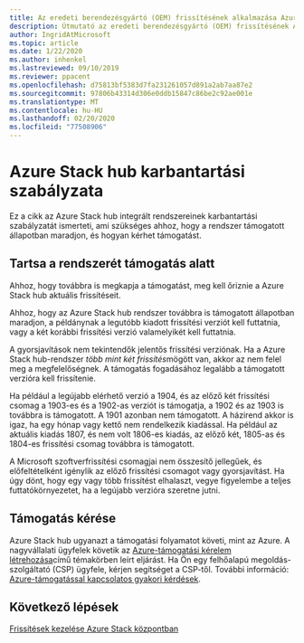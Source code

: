 ```yaml
---
title: Az eredeti berendezésgyártó (OEM) frissítésének alkalmazása Azure Stack hubhoz
description: Útmutató az eredeti berendezésgyártó (OEM) frissítésének Azure Stack hub-ra való alkalmazásához.
author: IngridAtMicrosoft
ms.topic: article
ms.date: 1/22/2020
ms.author: inhenkel
ms.lastreviewed: 09/10/2019
ms.reviewer: ppacent
ms.openlocfilehash: d75813bf5383d7fa231261057d891a2ab7aa87e2
ms.sourcegitcommit: 97806b43314d306e0ddb15847c86be2c92ae001e
ms.translationtype: MT
ms.contentlocale: hu-HU
ms.lasthandoff: 02/20/2020
ms.locfileid: "77508906"
---
```

# <a name="azure-stack-hub-servicing-policy"></a>Azure Stack hub karbantartási szabályzata

Ez a cikk az Azure Stack hub integrált rendszereinek karbantartási szabályzatát ismerteti, ami szükséges ahhoz, hogy a rendszer támogatott állapotban maradjon, és hogyan kérhet támogatást.

## <a name="keep-your-system-under-support"></a>Tartsa a rendszerét támogatás alatt

Ahhoz, hogy továbbra is megkapja a támogatást, meg kell őriznie a Azure Stack hub aktuális frissítéseit.

Ahhoz, hogy az Azure Stack hub rendszer továbbra is támogatott állapotban maradjon, a példánynak a legutóbb kiadott frissítési verziót kell futtatnia, vagy a két korábbi frissítési verzió valamelyikét kell futtatnia.

A gyorsjavítások nem tekintendők jelentős frissítési verziónak. Ha a Azure Stack hub-rendszer *több mint két frissítés*mögött van, akkor az nem felel meg a megfelelőségnek. A támogatás fogadásához legalább a támogatott verzióra kell frissítenie.

Ha például a legújabb elérhető verzió a 1904, és az előző két frissítési csomag a 1903-es és a 1902-as verziót is támogatja, a 1902 és az 1903 is továbbra is támogatott. A 1901 azonban nem támogatott. A házirend akkor is igaz, ha egy hónap vagy kettő nem rendelkezik kiadással. Ha például az aktuális kiadás 1807, és nem volt 1806-es kiadás, az előző két, 1805-as és 1804-es frissítési csomag továbbra is támogatott.

A Microsoft szoftverfrissítési csomagjai nem összesítő jellegűek, és előfeltételként igénylik az előző frissítési csomagot vagy gyorsjavítást. Ha úgy dönt, hogy egy vagy több frissítést elhalaszt, vegye figyelembe a teljes futtatókörnyezetet, ha a legújabb verzióra szeretne jutni.

## <a name="get-support"></a>Támogatás kérése

Azure Stack hub ugyanazt a támogatási folyamatot követi, mint az Azure. A nagyvállalati ügyfelek követik az [Azure-támogatási kérelem létrehozása](https://docs.microsoft.com/azure/azure-supportability/how-to-create-azure-support-request)című témakörben leírt eljárást. Ha Ön egy felhőalapú megoldás-szolgáltató (CSP) ügyfele, kérjen segítséget a CSP-től. További információ: [Azure-támogatással kapcsolatos gyakori kérdések](https://azure.microsoft.com/support/faq/).

## <a name="next-steps"></a>Következő lépések

[Frissítések kezelése Azure Stack központban](azure-stack-updates.md)
